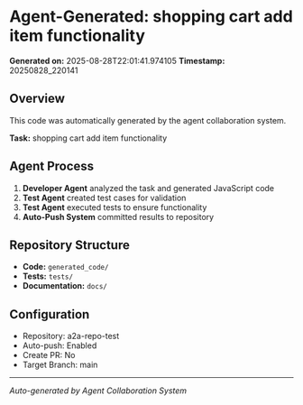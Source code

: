 # Agent-Generated: shopping cart add item functionality

**Generated on:** 2025-08-28T22:01:41.974105
**Timestamp:** 20250828_220141

## Overview
This code was automatically generated by the agent collaboration system.

**Task:** shopping cart add item functionality

## Agent Process
1. **Developer Agent** analyzed the task and generated JavaScript code
2. **Test Agent** created test cases for validation
3. **Test Agent** executed tests to ensure functionality
4. **Auto-Push System** committed results to repository

## Repository Structure
- **Code:** `generated_code/`
- **Tests:** `tests/`
- **Documentation:** `docs/`

## Configuration
- Repository: a2a-repo-test
- Auto-push: Enabled
- Create PR: No
- Target Branch: main

---
*Auto-generated by Agent Collaboration System*
